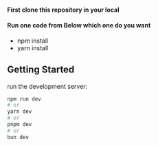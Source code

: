 #### First clone this repository in your local
#### Run one code from Below which one do you want
 - npm install
 - yarn install


## Getting Started

run the development server:

```bash
npm run dev
# or
yarn dev
# or
pnpm dev
# or
bun dev
```

